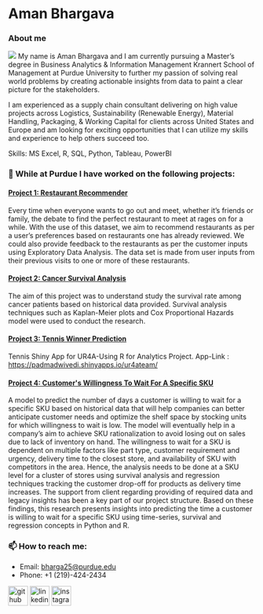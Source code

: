 # Aman Bhargava
### About me
![](/Aman_Bhargava/images/WhatsApp%20Image%202022-04-27%20at%201.12.26%20PM.jpeg)
My name is Aman Bhargava and I am currently pursuing a Master’s degree in Business Analytics & Information Management Krannert School of Management at Purdue University to further my passion of solving real world problems by creating actionable insights from data to paint a clear picture for the stakeholders.

I am experienced as a supply chain consultant delivering on high value projects across Logistics, Sustainability (Renewable Energy), Material Handling, Packaging, & Working Capital for clients across United States and Europe and am looking for exciting opportunities that I can utilize my skills and experience to help others succeed too.

Skills: MS Excel, R, SQL, Python, Tableau, PowerBI

### 🔭 While at Purdue I have worked on the following projects:

#### [Project 1: Restaurant Recommender](https://github.com/amanbhargava97/Restaurant_Recommend)
Every time when everyone wants to go out and meet, whether it’s friends or family, the debate to find the perfect restaurant to meet at rages on for a while. With the use of this dataset, we aim to recommend restaurants as per a user’s preferences based on restaurants one has already reviewed. We could also provide feedback to the restaurants as per the customer inputs using Exploratory Data Analysis. The data set is made from user inputs from their previous visits to one or more of these restaurants.

#### [Project 2: Cancer Survival Analysis](https://github.com/amanbhargava97/CancerSurvivalAnalysis)
The aim of this project was to understand study the survival rate among cancer patients based on historical data provided. Survival analysis techniques such as Kaplan-Meier plots and Cox Proportional Hazards model were used to conduct the research.

#### [Project 3: Tennis Winner Prediction](https://github.com/amanbhargava97/Tennis-winner)
Tennis Shiny App for UR4A-Using R for Analytics Project. App-Link : https://padmadwivedi.shinyapps.io/ur4ateam/

#### [Project 4: Customer's Willingness To Wait For A Specific SKU](https://github.com/amanbhargava97/Willingness_To_Wait)
A model to predict the number of days a customer is willing to wait for a specific SKU based on historical data that will help companies can better anticipate customer needs and optimize the shelf space by stocking units for which willingness to wait is low. The model will eventually help in a company’s aim to achieve SKU rationalization to avoid losing out on sales due to lack of inventory on hand. The willingness to wait for a SKU is dependent on multiple factors like part type, customer requirement and urgency, delivery time to the closest store, and availability of SKU with competitors in the area. Hence, the analysis needs to be done at a SKU level for a cluster of stores using survival analysis and regression techniques tracking the customer drop-off for products as delivery time increases. The support from client regarding providing of required data and legacy insights has been a key part of our project structure. Based on these findings, this research presents insights into predicting the time a customer is willing to wait for a specific SKU using time-series, survival and regression concepts in Python and R.

### 📫 How to reach me: 
- Email: bharga25@purdue.edu 
- Phone: +1 (219)-424-2434

[<img src='https://cdn.jsdelivr.net/npm/simple-icons@3.0.1/icons/github.svg' alt='github' height='40'>](https://github.com/amanbhargava97)  [<img src='https://cdn.jsdelivr.net/npm/simple-icons@3.0.1/icons/linkedin.svg' alt='linkedin' height='40'>](https://www.linkedin.com/in/www.linkedin.com/in/amanbhargava97/)  [<img src='https://cdn.jsdelivr.net/npm/simple-icons@3.0.1/icons/instagram.svg' alt='instagram' height='40'>](https://www.instagram.com/amanbhargava97/) 
